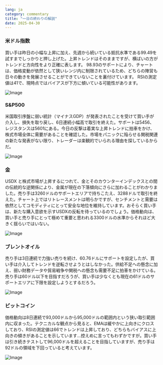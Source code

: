 ```yaml
---
lang: ja
category: commentary
title: "一日の終わりの解説"
date: 2025-04-30
---
```


### 米ドル指数

買い手は昨日の小幅な上昇に加え、先週から続いている抵抗水準である99.49を試すまでしっかりと押し上げた。上昇トレンドはそのままですが、横ばいの方がトレンドと方向性をより正確に表します。 98.93のサポートにより、チャートは、価格変動が依然として狭いレンジ内に制限されているため、どちらの陣営も日々の動きを発展させることができていないことを裏付けています。 RSIの測定値は41で、現時点ではバイアスが下方に傾いている可能性があります。 

![Image](https://markleighedu.github.io/img/Apr-2025/30-Apr-2025/usdindex.jpg)

### S&P500

米国取引序盤に弱い統計（マイナスGDP）が発表されたことを受けて買い手が介入し、損失を取り戻し、6日連続小幅高で取引を終えた。サポートは5456、レジスタンスは5601にある。今日の反撃は着実な上昇トレンドに拍車をかけ、株式市場全体に需要があることを確認した。市場をパニックに陥らせる関税関連の新たな発表がない限り、トレーダーは楽観的でいられる理由を探しているからだ。

![Image](https://markleighedu.github.io/img/Apr-2025/30-Apr-2025/sp500.jpg)

### 金

USDX と株式市場が上昇するにつれて、金とそのカウンターインデックスとの間の伝統的な逆関係により、金属が現在の下落傾向にさらに加わることがわかりました。売り手は3260ドルのサポートエリアで持ちこたえ、3288ドルで取引を終えた。チャート上ではリトレースメントは明らかですが、センチメントと需要は依然としてコモディティにとって安全な地位を維持しています。おそらく買い手は、新たな購入意欲を示すUSDXの反転を待っているのでしょう。価格動向は、買い手と売り手にとって極めて重要と思われる3300ドルの水準からそれほど大きく揺らいではいない。

![Image](https://markleighedu.github.io/img/Apr-2025/30-Apr-2025/gold.jpg)

### ブレントオイル

売り手は3日連続で力強い売りを続け、60.76ドルにサポートを設定したが、買い手は介入してトレンドを逆転させようとはしなかった。供給不足への懸念に加え、弱い財務データや貿易戦争や関税への懸念も需要不足に拍車をかけている。売り手は60ドル以下を目指すだろうが、買い手は少なくとも現在の61ドルのサポートエリアに下限を設定しようとするだろう。

![Image](https://markleighedu.github.io/img/Apr-2025/30-Apr-2025/brentoil.jpg)

### ビットコイン

価格動向は8日連続で93,000ドルから95,000ドルの範囲内という狭い取引範囲内に収まった。テクニカルな観点から見ると、EMAは緩やかに上向きにクロスしており、RSIの測定値は66でトレンドは上昇しており、どちらもバイアスに上向きの傾きがあることを示しています…控えめに言ってもわずかですが。買い手は引き続きテストして96,000ドルを超えることを目指していますが、売り手は92ドルの領域を下回っていると考えています。 

![Image](https://markleighedu.github.io/img/Apr-2025/30-Apr-2025/bitcoin.jpg)

